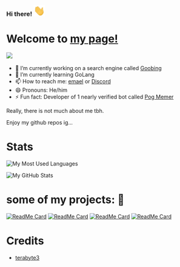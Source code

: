 ### Hi there! <img src="https://raw.githubusercontent.com/ABSphreak/ABSphreak/master/gifs/Hi.gif" width="30px">
# Welcome to [my page!](https://github.com/Random-1s)
![](https://komarev.com/ghpvc/?username=random-1s)

- 🔭 I’m currently working on a search engine called [Goobing](https://www.goobing.tk)
- 🌱 I’m currently learning GoLang
- 📫 How to reach me: [emael](mailto:paragonx@paragonx.tech?subject=yo%20whats%20good&body=ayo%20you%20wanna%20fried%20coke) or [Discord](https://www.paragonx.tech)
- 😄 Pronouns: He/him
- ⚡ Fun fact: Developer of 1 nearly verified bot called [Pog Memer](https://dsc.gg/pogmemer)

Really, there is not much about me tbh.

Enjoy my github repos ig...

# Stats
![My Most Used Languages](https://github-readme-stats.vercel.app/api/top-langs/?username=random-1s&theme=tokyonight&layout=compact)

![My GitHub Stats](https://github-readme-stats.vercel.app/api?username=random-1s&count_private=false&show_icons=true&theme=tokyonight)

# some of my projects: 🔨
[![ReadMe Card](https://github-readme-stats.vercel.app/api/pin/?username=random-1s&repo=kahoot-kevin&theme=dark&)](https://github.com/Random-1s/kahoot-kevin)
[![ReadMe Card](https://github-readme-stats.vercel.app/api/pin/?username=random-1s&repo=utilbot&theme=dark&)](https://github.com/Random-1s/utilbot)
[![ReadMe Card](https://github-readme-stats.vercel.app/api/pin/?username=random-1s&repo=discord.py-bot-template&theme=dark&)](https://github.com/Random-1s/discord.py-bot-template)
[![ReadMe Card](https://github-readme-stats.vercel.app/api/pin/?username=random-1s&repo=snake&theme=dark&)](https://github.com/Random-1s/Snake)

# Credits
* [terabyte3](https://github.com/terabyte3)
